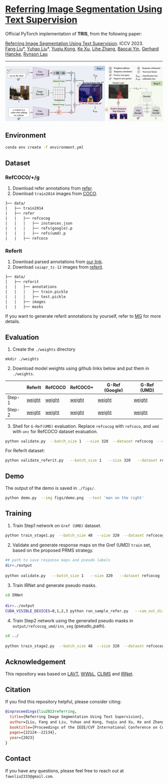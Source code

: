 # [Referring Image Segmentation Using Text Supervision](https://arxiv.org/abs/2308.14575)

Official PyTorch implementation of **TRIS**, from the following paper:

[Referring Image Segmentation Using Text Supervision](https://arxiv.org/abs/2308.14575). ICCV 2023. \
[Fang Liu](https://scholar.google.com/citations?user=cBFup5QAAAAJ&hl=en&oi=sra)\*, [Yuhao Liu](https://scholar.google.com/citations?user=eHWiGU8AAAAJ&hl=en&oi=sra)\*, [Yuqiu Kong](https://scholar.google.com/citations?user=nKrhk4UAAAAJ&hl=en&oi=sra), [Ke Xu](https://scholar.google.com/citations?user=2meBhbQAAAAJ&hl=en&oi=sra), [Lihe Zhang](https://scholar.google.com/citations?user=XGPdQbIAAAAJ&hl=en&oi=ao), [Baocai Yin](https://scholar.google.com/citations?user=uXtYy_8AAAAJ&hl=en&oi=sra), [Gerhard Hancke](https://scholar.google.com/citations?user=C2iR3xUAAAAJ&hl=en&oi=ao), [Rynson Lau](https://www.cs.cityu.edu.hk/~rynson/)


--- 
<p align="left">
<img src="figs/pipeline.png"  class="center">
</p>


## Environment

```bash
conda env create -f environment.yml
```

## Dataset 
### RefCOCO/+/g
1. Download refer annotations from [refer](https://github.com/lichengunc/refer).
2. Download `train2014` images from [COCO](https://cocodataset.org/#download).

```
├── data/
|   ├── train2014
|   ├── refer
|   |   ├── refcocog
|   |   |   ├── instances.json
|   |   |   ├── refs(google).p
|   |   |   ├── refs(umd).p
|   |   ├── refcoco
```

### ReferIt
1. Download parsed annotations from [our link](https://github.com/fawnliu/storage/releases/download/v1.0.2/referit_annotations.zip).
2. Download `saiapr_tc-12` images from [referit](https://web.archive.org/web/20220515000000/http://bvisionweb1.cs.unc.edu/licheng/referit/data/images/saiapr_tc-12.zip).

```
├── data/
|   ├── referit
|   |   ├── annotations
|   |   |   ├── train.pickle
|   |   |   ├── test.pickle
|   |   ├── images
|   |   ├── masks
```

If you want to generate referit annotations by yourself, refer to [MG](https://github.com/hassanhub/MultiGrounding/tree/master/data) for more details.




## Evaluation

1. Create the `./weights` directory 
```shell
mkdir ./weights
```
2. Download model weights using github links below and put them in `./weights`.

|  | ReferIt | RefCOCO | RefCOCO+ | G-Ref (Google) | G-Ref (UMD) |
|---|---|---|---|---|---|
|Step-1| [weight](https://github.com/fawnliu/storage/releases/download/v1.0.4/stage1_referit.pth) | [weight](https://github.com/fawnliu/storage/releases/download/v1.0.4/stage1_refcoco.pth) |  [weight](https://github.com/fawnliu/storage/releases/download/v1.0.4/stage1_refcoco+.pth) | [weight](https://github.com/fawnliu/storage/releases/download/v1.0.4/stage1_refcocog_google.pth) | [weight](https://github.com/fawnliu/storage/releases/download/v1.0.4/stage1_refcocog_umd.pth) |
|Step-2| [weight](https://github.com/fawnliu/storage/releases/download/v1.0.1/stage2_referit.pth) | [weight](https://github.com/fawnliu/storage/releases/download/v1.0.1/stage2_refcoco.pth) | [weight](https://github.com/fawnliu/storage/releases/download/v1.0.1/stage2_refcoco+.pth) | [weight](https://github.com/fawnliu/storage/releases/download/v1.0.1/stage2_refcocog_google.pth) | [weight](https://github.com/fawnliu/storage/releases/download/v1.0.1/stage2_refcocog_umd.pth) | 

3. Shell for `G-Ref(UMD)` evaluation. Replace `refcocog` with `refcoco`, and `umd` with `unc` for RefCOCO dataset evaluation. 

```bash
python validate.py  --batch_size 1  --size 320  --dataset refcocog  --splitBy umd  --test_split val  --max_query_len 20  --dataset_root ./data  --output weights/  --resume --pretrain  stage1_refcocog_umd.pth  --eval 
```
For ReferIt dataset:
```bash
python validate_referit.py   --batch_size 1   --size 320   --dataset referit   --test_split test   --backbone clip-RN50   --max_query_len 20   --dataset_root ./data/referit/   --output weights/   --resume --pretrain stage1_referit.pth   --eval 
```

## Demo
The output of the demo is saved in `./figs/`.
```bash
python demo.py  --img figs/demo.png  --text 'man on the right'
```

## Training

1. Train Step1 network on `Gref (UMD)` dataset.
```bash
python train_stage1.py  --batch_size 48  --size 320  --dataset refcocog  --splitBy umd  --test_split val  --epoch 15  --backbone clip-RN50  --max_query_len 20  --negative_samples 6  --output ./weights/refcocog_umd --board_folder ./output/board 
```

2. Validate and generate response maps on the  Gref (UMD) `train` set, based on the proposed PRMS strategy.

```bash
## path to save response maps and pseudo labels
dir=./output

python validate.py   --batch_size 1   --size 320   --dataset refcocog   --splitBy umd   --test_split train   --max_query_len 20   --output ./weights/refcocog_umd   --resume --pretrain  ckpt.pth   --cam_save_dir $dir/refcocog_umd/cam/   --name_save_dir $dir/refcocog_umd  --eval --prms 
```

3. Train IRNet and generate pseudo masks.

```bash
cd IRNet

dir=../output
CUDA_VISIBLE_DEVICES=0,1,2,3 python run_sample_refer.py   --cam_out_dir $dir/refcocog_umd/cam   --ir_label_out_dir $dir/refcocog_umd/ir_label   --ins_seg_out_dir $dir/refcocog_umd/ins_seg   --train_list $dir/refcocog_umd/refcocog_train_names.json   --cam_eval_thres 0.15   --work_space output_refer/refcocog_umd   --num_workers 8   --irn_batch_size 96   --cam_to_ir_label_pass True   --train_irn_pass True   --make_ins_seg_pass True 
```

4. Train Step2 network using the generated pseudo masks in `output/refcocog_umd/ins_seg` (pseudo_path). 

```bash
cd ../

python train_stage2.py  --batch_size 48  --size 320  --dataset refcocog  --splitBy umd  --test_split val  --bert_tokenizer clip  --backbone clip-RN50  --max_query_len 20  --epoch 15  --pseudo_path output/refcocog_umd/ins_seg  --output ./weights/stage2/pseudo_refcocog_umd
```

## Acknowledgement
This repository was based on [LAVT](https://github.com/yz93/LAVT-RIS), [WWbL](https://github.com/talshaharabany/what-is-where-by-looking), [CLIMS](https://github.com/CVI-SZU/CLIMS) and [IRNet](https://github.com/jiwoon-ahn/irn).



## Citation
If you find this repository helpful, please consider citing:
```bibtex
@inproceedings{liu2023referring,
  title={Referring Image Segmentation Using Text Supervision},
  author={Liu, Fang and Liu, Yuhao and Kong, Yuqiu and Xu, Ke and Zhang, Lihe and Yin, Baocai and Hancke, Gerhard and Lau, Rynson},
  booktitle={Proceedings of the IEEE/CVF International Conference on Computer Vision},
  pages={22124--22134},
  year={2023}
}
```


## Contact
If you have any questions, please feel free to reach out at `fawnliu2333@gmail.com`.
